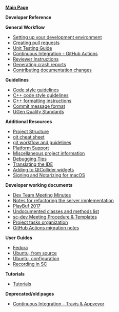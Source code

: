 **[Main Page](https://github.com/supercollider/supercollider/wiki)**

**Developer Reference**

**General Workflow**
* [Setting up your development environment](https://github.com/supercollider/supercollider/wiki/Setting-up-your-development-environment)
* [Creating pull requests](https://github.com/supercollider/supercollider/wiki/Creating-pull-requests)
* [Unit Testing Guide](https://github.com/supercollider/supercollider/wiki/Unit-Testing-Guide)
* [Continuous Integration - GitHub Actions](https://github.com/supercollider/supercollider/wiki/Continuous-Integration---GitHub-Actions)
* [Reviewer Instructions](https://github.com/supercollider/supercollider/wiki/%5BWIP%5D-Reviewer-instructions)
* [Generating crash reports](https://github.com/supercollider/supercollider/wiki/Generating-crash-reports)
* [Contributing documentation changes](https://github.com/supercollider/supercollider/wiki/[WIP]-contributing-helpfiles)

**Guidelines**
* [Code style guidelines](https://github.com/supercollider/supercollider/wiki/Code-style-guidelines)
* [C++ code style guidelines](https://github.com/supercollider/supercollider/wiki/Cpp-code-style-guidelines)
* [C++ formatting instructions](https://github.com/supercollider/supercollider/wiki/Cpp-formatting-instructions)
* [Commit message format](https://github.com/supercollider/supercollider/wiki/Commit-message-format)
* [UGen Quality Standards](https://github.com/supercollider/supercollider/wiki/UGen-Quality-Standards)

**Additional Resources**
* [Project Structure](https://github.com/supercollider/supercollider/wiki/Project-Structure)
* [git cheat sheet](https://github.com/supercollider/supercollider/wiki/git-cheat-sheet)
* [git workflow and guidelines](https://github.com/supercollider/supercollider/wiki/git-workflow-and-guidelines)
* [Platform Support](https://github.com/supercollider/supercollider/wiki/Platform-Support)
* [Miscellaneous project information](https://github.com/supercollider/supercollider/wiki/Miscellaneous-project-information-(CI,-maintenance-scripts,-etc.))
* [Debugging Tips](https://github.com/supercollider/supercollider/wiki/Debugging-Tips)
* [Translating the IDE](https://github.com/supercollider/supercollider/wiki/Translating-the-IDE)
* [Adding to QtCollider widgets](https://github.com/supercollider/supercollider/wiki/Adding-to-QtCollider-widgets)
* [Signing and Notarizing for macOS](https://github.com/supercollider/supercollider/wiki/macOS-Signing-and-Notarization)

**Developer working documents**
* [Dev Team Meeting Minutes](https://github.com/supercollider/supercollider/wiki/Dev-Team-Meeting-Minutes)
* [Notes for refactoring the server implementation](https://github.com/supercollider/supercollider/wiki/%5BWIP%5D-notes-for-refactoring-the-server-implementation)
* [PlayBuf 2017](https://github.com/supercollider/supercollider/wiki/PlayBuf-2017)
* [Undocumented classes and methods list](https://github.com/supercollider/supercollider/wiki/Undocumented-classes-and-methods-list)
* [sc-dev Meeting Procedure & Templates](https://github.com/supercollider/supercollider/wiki/sc-dev-Meeting-Procedure-&-Templates)
* [Project tasks organization](https://github.com/supercollider/supercollider/wiki/Project-tasks-organization)
* [GitHub Actions migration notes](https://github.com/supercollider/supercollider/wiki/GitHub-Actions-migration-notes)

**User Guides**

* [Fedora](https://github.com/supercollider/supercollider/wiki/Installing-SuperCollider-on-Fedora)
* [Ubuntu, from source](https://github.com/supercollider/supercollider/wiki/Installing-SuperCollider-from-source-on-Ubuntu)
* [Ubuntu, configuration](https://github.com/supercollider/supercollider/wiki/Installing-SuperCollider-on-Ubuntu-systems)
* [Recording in SC](https://github.com/supercollider/supercollider/wiki/Recording-in-SuperCollider-(WIP))

**Tutorials**
* [Tutorials](https://github.com/supercollider/supercollider/wiki/Tutorials)

**Deprecated/old pages**
* [Continuous Integration - Travis & Appveyor](https://github.com/supercollider/supercollider/wiki/Continuous-Integration---Travis-&-Appveyor)
